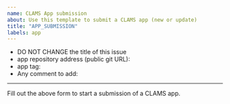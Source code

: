 ```yaml
---
name: CLAMS App submission 
about: Use this template to submit a CLAMS app (new or update)
title: "APP_SUBMISSION"
labels: app
---
```

* DO NOT CHANGE the title of this issue
* app repository address (public git URL): 
* app tag: 
* Any comment to add: 


---
Fill out the above form to start a submission of a CLAMS app. 
